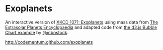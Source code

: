 Exoplanets
=========

An interactive version of [XKCD 1071: Exoplanets](http://xkcd.com/1071/) using mass data from [The Extrasolar Planets Encyclopaedia](http://exoplanet.eu/catalog-RV.php) and adapted code from [the d3.js Bubble Chart example](http://mbostock.github.com/d3/ex/bubble.html) by [@mbostock](http://twitter.com/mbostock).

http://codementum.github.com/exoplanets

